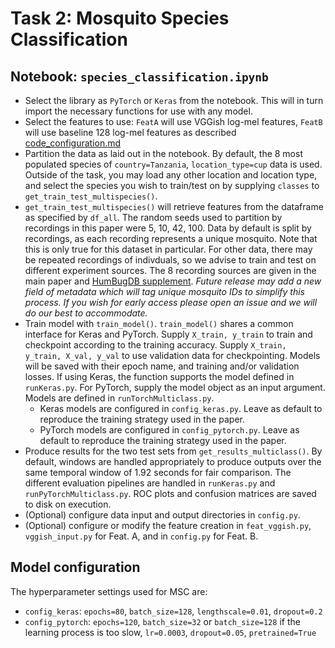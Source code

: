 # Task 2: Mosquito Species Classification

## Notebook: `species_classification.ipynb`

* Select the library as `PyTorch` or `Keras` from the notebook. This will in turn import the necessary functions for use with any model.
* Select the features to use: `FeatA` will use VGGish log-mel features, `FeatB` will use baseline 128 log-mel features as described [code_configuration.md](https://github.com/HumBug-Mosquito/HumBugDB/blob/devel/docs/code_configuration.md)
* Partition the data as laid out in the notebook. By default, the 8 most populated species of `country=Tanzania`, `location_type=cup` data is used. Outside of the task, you may load any other location and location type, and select the species you wish to train/test on by supplying `classes` to `get_train_test_multispecies()`.
* `get_train_test_multispecies()` will retrieve features from the dataframe as specified by `df_all`. The random seeds used to partition by recordings in this paper were 5, 10, 42, 100. Data by default is split by recordings, as each recording represents a unique mosquito. Note that this is only true for this dataset in particular. For other data, there may be repeated recordings of indivduals, so we advise to train and test on different experiment sources. The 8 recording sources are given in the main paper and [HumBugDB supplement](https://github.com/HumBug-Mosquito/HumBugDB/blob/devel/docs/NeurIPS_2021_HumBugDB_Supplement.pdf). _Future release may add a new field of metadata which will tag unique mosquito IDs to simplify this process. If you wish for early access please open an issue and we will do our best to accommodate._
* Train model with `train_model()`. `train_model()` shares a common interface for Keras and PyTorch. Supply `X_train, y_train` to train and checkpoint according to the training accuracy. Supply `X_train, y_train, X_val, y_val` to use validation data for checkpointing. Models will be saved with their epoch name, and training and/or validation losses. If using Keras, the function supports the model defined in `runKeras.py`. For PyTorch, supply the model object as an input argument. Models are defined in `runTorchMulticlass.py`.
  * Keras models are configured in `config_keras.py`. Leave as default to reproduce the training strategy used in the paper.
  * PyTorch models are configured in `config_pytorch.py`. Leave as default to reproduce the training strategy used in the paper.
* Produce results for the two test sets from `get_results_multiclass()`. By default, windows are handled appropriately to produce outputs over the same temporal window of 1.92 seconds for fair comparison. The different evaluation pipelines are handled in `runKeras.py` and `runPyTorchMulticlass.py`. ROC plots and confusion matrices are saved to disk on execution.
* (Optional) configure data input and output directories in `config.py`. 
* (Optional) configure or modify the feature creation in `feat_vggish.py`, `vggish_input.py` for Feat. A, and in `config.py` for Feat. B.

## Model configuration
The hyperparameter settings used for MSC are:
* `config_keras`: `epochs=80`, `batch_size=128`, `lengthscale=0.01`, `dropout=0.2`
* `config_pytorch`: `epochs=120`, `batch_size=32` or `batch_size=128` if the learning process is too slow, `lr=0.0003`, `dropout=0.05`, `pretrained=True`
